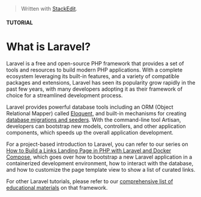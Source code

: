 


> Written with [StackEdit](https://stackedit.io/).
#### TUTORIAL

# What is Laravel?

Laravel is a free and open-source PHP framework that provides a set of tools and resources to build modern PHP applications. With a complete ecosystem leveraging its built-in features, and a variety of compatible packages and extensions, Laravel has seen its popularity grow rapidly in the past few years, with many developers adopting it as their framework of choice for a streamlined development process.

Laravel provides powerful database tools including an ORM (Object Relational Mapper) called  [Eloquent](https://www.digitalocean.com/community/tutorials/how-to-create-database-models-in-laravel-with-eloquent), and built-in mechanisms for creating  [database migrations and seeders](https://www.digitalocean.com/community/tutorials/how-to-use-database-migrations-and-seeders-to-abstract-database-setup-in-laravel). With the command-line tool Artisan, developers can bootstrap new models, controllers, and other application components, which speeds up the overall application development.

For a project-based introduction to Laravel, you can refer to our series on  [How to Build a Links Landing Page in PHP with Laravel and Docker Compose](https://www.digitalocean.com/community/tutorial_series/how-to-build-a-links-landing-page-in-php-with-laravel-and-docker-compose), which goes over how to bootstrap a new Laravel application in a containerized development environment, how to interact with the database, and how to customize the page template view to show a list of curated links.

For other Laravel tutorials, please refer to our  [comprehensive list of educational materials](https://www.digitalocean.com/community/tags/laravel)  on that framework.

